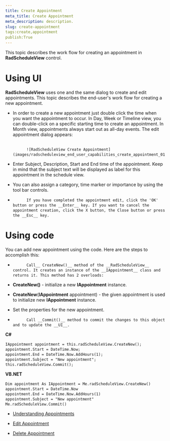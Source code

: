 ```yaml
---
title: Create Appointment
meta_title: Create Appointment
meta_description: description.
slug: create-appointment
tags:create,appointment
publish:True
---
```



This topic describes the work flow for creating an appointment in __RadScheduleView__ control.
      

# Using UI

__RadScheduleView__ uses one and the same dialog to create and edit appointments. This topic describes the end-user's work flow for creating a new appointment.
        

* In order to create a new appointment just double click the time when you want the appointment to occur. In Day, Week or Timeline view, you can double-click on a specific starting time to create an appointment. In Month view, appointments always start out as all-day events. The edit appointment dialog appears:


               
            ![RadScheduleView Create Appointment](images/radscheduleview_end_user_capabilities_create_appointment_01.png)

* Enter Subject, Description, Start and End time of the appointment. Keep in mind that the subject text will be displayed as label for this appointment in the schedule view.

* You can also assign a category, time marker or importance by using the tool bar controls.

* 
            If you have completed the appointment edit, click the 'OK' button or press the __Enter__ key. If you want to cancel the appointment creation, click the X button, the Close button or press the __Esc__ key.
          

# Using code

You can add new appointment using the code. Here are the steps to accomplish this:

* 
            Call__ CreateNew()__ method of the __RadScheduleView__ control. It creates an instance of the __IAppointment__ class and returns it. This method has 2 overloads:
          

* __CreateNew()__ - initialize a new __IAppointment__ instance.
            

* __CreateNew__(__IAppointment__ appointment) - the given appointment is used to initialize new __IAppointment__ instance.
            

* Set the properties for the new appointment.

* 
            Call __Commit()__ method to commit the changes to this object and to update the __UI__.
          


 __C#__
    


	IAppointment appointment = this.radScheduleView.CreateNew();
	appointment.Start = DateTime.Now;
	appointment.End = DateTime.Now.AddHours(1);
	appointment.Subject = "New appointment";
	this.radScheduleView.Commit();




 __VB.NET__
    


	Dim appointment As IAppointment = Me.radScheduleView.CreateNew()
	appointment.Start = DateTime.Now
	appointment.End = DateTime.Now.AddHours(1)
	appointment.Subject = "New appointment"
	Me.radScheduleView.Commit()





 * [Understanding Appointments]({{slug:understanding-appointments}})

 * [Edit Appointment]({{slug:edit-appointment}})

 * [Delete Appointment]({{slug:delete-appointment}})
